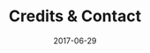 ---
title: Credits & Contact
excerpt: See people involved in Wurst and contact them
date: 2017-06-29
icon:
  name: icon_gift
color: orange
sections:
  - /contact/creators
  - /contact/contributors

---